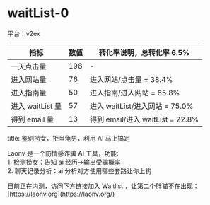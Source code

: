 # waitList-0

平台：v2ex

| 指标             | 数值 | 转化率说明，总转化率 6.5%        |
| ---------------- | ---- | -------------------------------- |
| 一天点击量       | 198  | -                                |
| 进入网站量       | 76   | 进入网站/点击量 = 38.4%          |
| 进入指南量       | 50   | 进入指南/进入网站 = 65.8%        |
| 进入 waitList 量 | 57   | 进入 waitList/进入网站 = 75.0%   |
| 得到 email 量    | 13   | 得到 email/进入 waitList = 22.8% |

title: 鉴别捞女，拒当龟男，利用 AI 马上搞定

Laonv 是一个防情感诈骗 AI 工具，功能:  
1\. 检测捞女：告知 ai 经历->输出受骗概率  
2\. 聊天记录分析：ai 分析对方使用哪些套路让你上钩

目前正在内测，访问下方链接加入 Waitlist ，让第二个胖猫不在出现：  
[https://laonv.org](https://laonv.org/)
